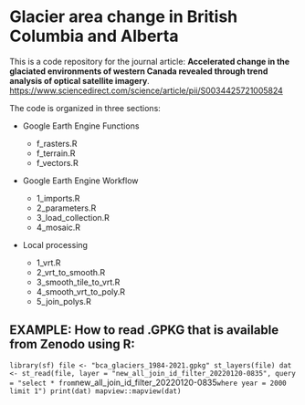 # Glacier area change in British Columbia and Alberta

This is a code repository for the journal article: **Accelerated change in the glaciated environments of western Canada revealed through trend analysis of optical satellite imagery**. https://www.sciencedirect.com/science/article/pii/S0034425721005824

The code is organized in three sections: 

-   Google Earth Engine Functions
    -   f_rasters.R
    -   f_terrain.R
    -   f_vectors.R

-   Google Earth Engine Workflow
    -   1_imports.R
    -   2_parameters.R
    -   3_load_collection.R
    -   4_mosaic.R

-   Local processing
    -   1_vrt.R
    -   2_vrt_to_smooth.R
    -   3_smooth_tile_to_vrt.R
    -   4_smooth_vrt_to_poly.R
    -   5_join_polys.R
 

## EXAMPLE: How to read .GPKG that is available from Zenodo using R:


`
library(sf)
file <- "bca_glaciers_1984-2021.gpkg"
st_layers(file)
dat <- st_read(file, layer = "new_all_join_id_filter_20220120-0835", query = "select * from `new_all_join_id_filter_20220120-0835` where year = 2000 limit 1")
print(dat)
mapview::mapview(dat)
`
